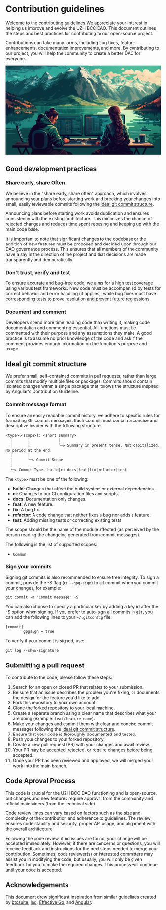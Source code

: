 # Contribution guidelines

Welcome to the contributing guidelines.We appreciate your interest in helping us improve and evolve the UZH BCC DAO. This document outlines the steps and best practices for contributing to our open-source project.

Contributions can take many forms, including bug fixes, feature enhancements, documentation improvements, and more. By contributing to our project, you will help the community to create a better DAO for everyone.

![Coding in Swiss landscape](/static/cover.png "Coding in Swiss landscape")

## Good development practices

### Share early, share Often

We believe in the "share early, share often" approach, which involves announcing your plans before starting work and breaking your changes into small, easily reviewable commits following the [Ideal git commit structure](#ideal-git-commit-structure).

Announcing plans before starting work avoids duplication and ensures consistency with the existing architecture. This minimizes the chance of rejected changes and reduces time spent rebasing and keeping up with the main code base.

It is important to note that significant changes to the codebase or the addition of new features must be proposed and decided upon through our DAO governance process. This ensures that all members of the community have a say in the direction of the project and that decisions are made transparently and democratically.

### Don't trust, verify and test

To ensure accurate and bug-free code, we aims for a high test coverage using various test frameworks. New code must be accompanied by tests for correct behavior and error handling (if applies), while bug fixes must have corresponding tests to prove resolution and prevent future regressions.

### Document and comment

Developers spend more time reading code than writing it, making code documentation and commenting essential. All functions must be commented with their purpose and any assumptions they make. A good practice is to assume no prior knowledge of the code and ask if the comment provides enough information on the function's purpose and usage.

## Ideal git commit structure

We prefer small, self-contained commits in pull requests, rather than large commits that modify multiple files or packages. Commits should contain isolated changes within a single package that follows the structure inspired by Angular's Contribution Guideline.

### Commit message format

To ensure an easily readable commit history, we adhere to specific rules for formatting Git commit messages. Each commit must contain a concise and descriptive header with the following structure:

```
<type>(<scope>): <short summary>
  │       │             │
  │       │             └─⫸ Summary in present tense. Not capitalized. No period at the end.
  │       │
  │       └─⫸ Commit Scope
  │
  └─⫸ Commit Type: build|ci|docs|feat|fix|refactor|test
```

The `<type>` must be one of the following:

- **build**: Changes that affect the build system or external dependencies.
- **ci**: Changes to our CI configuration files and scripts.
- **docs**: Documentation only changes.
- **feat**: A new feature.
- **fix**: A bug fix.
- **refactor**: A code change that neither fixes a bug nor adds a feature.
- **test**: Adding missing tests or correcting existing tests

The scope should be the name of the module affected (as perceived by the person reading the changelog generated from commit messages).

The following is the list of supported scopes:

- `Common`

### Sign your commits

Signing git commits is also recommended to ensure tree integrity. To sign a commit, provide the -S flag (or `--gpg-sign`) to git commit when you commit your changes, for example:

```shell
git commit -m "Commit message" -S
```

You can also choose to specify a particular key by adding a key id after the -S option when signing. If you prefer to auto-sign all commits in `git`, you can add the following lines to your `~/.gitconfig` file:

```text
[commit]
        gpgsign = true
```

To verify if your commit is signed, use:

```shell
git log --show-signature
```

## Submitting a pull request

To contribute to the code, please follow these steps:

1. Search for an open or closed PR that relates to your submission.
2. Be sure that an issue describes the problem you're fixing, or documents the design for the feature you'd like to add.
3. Fork this repository to your own account.
4. Clone the forked repository to your local machine.
5. Create a separate branch using a clear name that describes what your are doing (example: `feat/feature-name`).
6. Make your changes and commit them with clear and concise commit messages following the [Ideal git commit structure](#ideal-git-commit-structure).
7. Ensure that your code is thoroughly documented and tested.
8. Push your changes to your forked repository.
9. Create a new pull request (PR) with your changes and await review.
10. Your PR may be accepted, rejected, or require changes before being accepted.
11. Once your PR has been reviewed and approved, we will merged your work into the main branch.

## Code Aproval Process

This code is crucial for the UZH BCC DAO functioning and is open-source, but changes and new features require approval from the community and official maintainers (from the technical side).

Code review times can vary based on factors such as the size and complexity of the contribution and adherence to guidelines. The review ensures code stability and security, proper API usage, and alignment with the overall architecture.

Following the code review, if no issues are found, your change will be accepted immediately. However, if there are concerns or questions, you will receive feedback and instructions for the next steps needed to merge your contribution. Sometimes, code reviewer(s) or interested committers may assist you in modifying the code, but usually, you will only be given feedback for you to make the required changes. This process will continue until your code is accepted.

## Acknowledgements

This document drew significant inspiration from similar guidelines created by [btcsuite](https://github.com/btcsuite), [lnd](https://github.com/lightningnetwork/lnd), [Effective Go](https://go.dev/doc/effective_go), and [Angular](https://github.com/angular/angular/blob/main/CONTRIBUTING.md).
